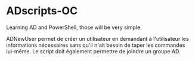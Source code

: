 # ADscripts-OC
Learning AD and PowerShell, those will be very simple.

ADNewUser permet de créer un utilisateur en demandant à l'utilisateur les informations nécessaires sans qu'il n'ait besoin de taper les commandes lui-même. Le script doit également permettre de joindre un groupe AD. 
